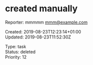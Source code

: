 # created manually

Reporter: mmmmm <mmm@example.com>  

Created: 2019-08-23T12:23:14+01:00  
Updated: 2019-08-23T11:52:30Z

Type: task  
Status: deleted  
Priority: 12
